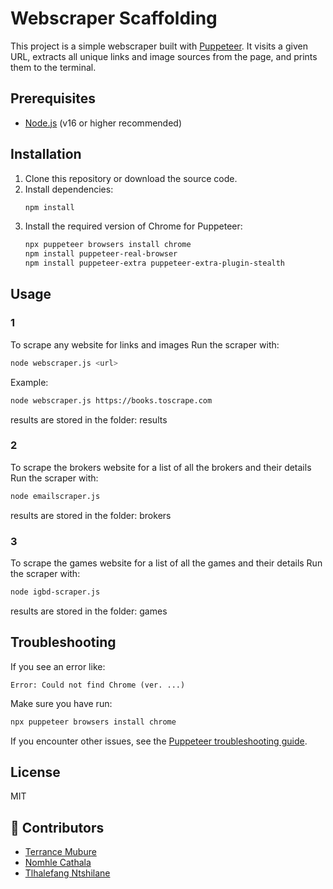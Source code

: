 # Webscraper Scaffolding

This project is a simple webscraper built with [Puppeteer](https://pptr.dev/). It visits a given URL, extracts all unique links and image sources from the page, and prints them to the terminal.

## Prerequisites

- [Node.js](https://nodejs.org/) (v16 or higher recommended)

## Installation

1. Clone this repository or download the source code.
2. Install dependencies:
   ```bash
   npm install
   ```
3. Install the required version of Chrome for Puppeteer:
   ```bash
   npx puppeteer browsers install chrome
   npm install puppeteer-real-browser
   npm install puppeteer-extra puppeteer-extra-plugin-stealth
   ```

## Usage

### 1

To scrape any website for links and images
Run the scraper with:

```bash
node webscraper.js <url>
```

Example:

```bash
node webscraper.js https://books.toscrape.com
```

results are stored in the folder: results

### 2

To scrape the brokers website for a list of all the brokers and their details
Run the scraper with:

```bash
node emailscraper.js
```

results are stored in the folder: brokers

### 3

To scrape the games website for a list of all the games and their details
Run the scraper with:

```bash
node igbd-scraper.js
```

results are stored in the folder: games

## Troubleshooting

If you see an error like:

```
Error: Could not find Chrome (ver. ...)
```

Make sure you have run:

```bash
npx puppeteer browsers install chrome
```

If you encounter other issues, see the [Puppeteer troubleshooting guide](https://pptr.dev/guides/configuration).

## License

MIT

## 👥 Contributors

- [Terrance Mubure](https://github.com/mubureterrance)
- [Nomhle Cathala](https://github.com/Nomhle255)
- [Tlhalefang Ntshilane](https://github.com/ThalefangN)
